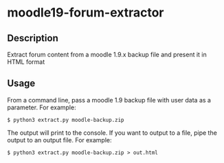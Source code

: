 moodle19-forum-extractor
========================

## Description
Extract forum content from a moodle 1.9.x backup file and present it in HTML format

## Usage

From a command line, pass a moodle 1.9 backup file with user data as a parameter. For example:

    $ python3 extract.py moodle-backup.zip

The output will print to the console. If you want to output to a file, pipe the output to an output file. For example:

    $ python3 extract.py moodle-backup.zip > out.html